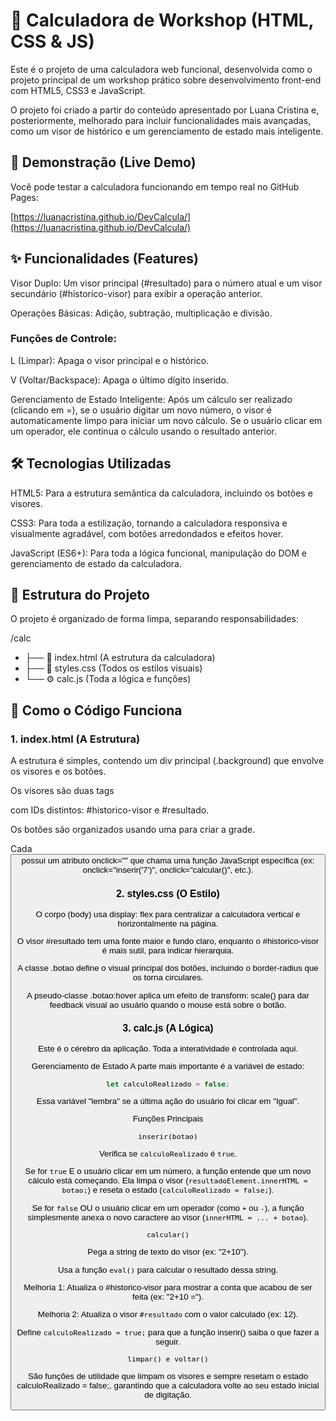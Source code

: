 # 🧮 Calculadora de Workshop (HTML, CSS & JS)
Este é o projeto de uma calculadora web funcional, desenvolvida como o projeto principal de um workshop prático sobre desenvolvimento front-end com HTML5, CSS3 e JavaScript.

O projeto foi criado a partir do conteúdo apresentado por Luana Cristina  e, posteriormente, melhorado para incluir funcionalidades mais avançadas, como um visor de histórico e um gerenciamento de estado mais inteligente.

## 🚀 Demonstração (Live Demo)
Você pode testar a calculadora funcionando em tempo real no GitHub Pages:

[https://luanacristina.github.io/DevCalcula/](https://luanacristina.github.io/DevCalcula/)

## ✨ Funcionalidades (Features)
Visor Duplo: Um visor principal (#resultado) para o número atual e um visor secundário (#historico-visor) para exibir a operação anterior.

Operações Básicas: Adição, subtração, multiplicação e divisão.

### Funções de Controle:

L (Limpar): Apaga o visor principal e o histórico.

V (Voltar/Backspace): Apaga o último dígito inserido.

Gerenciamento de Estado Inteligente: Após um cálculo ser realizado (clicando em =), se o usuário digitar um novo número, o visor é automaticamente limpo para iniciar um novo cálculo. Se o usuário clicar em um operador, ele continua o cálculo usando o resultado anterior.

## 🛠️ Tecnologias Utilizadas
HTML5: Para a estrutura semântica da calculadora, incluindo os botões e visores.

CSS3: Para toda a estilização, tornando a calculadora responsiva e visualmente agradável, com botões arredondados e efeitos hover.

JavaScript (ES6+): Para toda a lógica funcional, manipulação do DOM e gerenciamento de estado da calculadora.

## 📂 Estrutura do Projeto
O projeto é organizado de forma limpa, separando responsabilidades:

/calc
- ├── 📄 index.html   (A estrutura da calculadora)
- ├── 🎨 styles.css     (Todos os estilos visuais)
- └── ⚙️ calc.js       (Toda a lógica e funções)

## 🧠 Como o Código Funciona
### 1. index.html (A Estrutura)
A estrutura é simples, contendo um div principal (.background) que envolve os visores e os botões.

Os visores são duas tags <p> com IDs distintos: #historico-visor e #resultado.

Os botões são organizados usando uma <table> para criar a grade.

Cada <button> possui um atributo onclick="" que chama uma função JavaScript específica (ex: onclick="inserir('7')", onclick="calcular()", etc.).

### 2. styles.css (O Estilo)
O corpo (body) usa display: flex para centralizar a calculadora vertical e horizontalmente na página.

O visor #resultado tem uma fonte maior e fundo claro, enquanto o #historico-visor é mais sutil, para indicar hierarquia.

A classe .botao define o visual principal dos botões, incluindo o border-radius que os torna circulares. 

A pseudo-classe .botao:hover aplica um efeito de transform: scale() para dar feedback visual ao usuário quando o mouse está sobre o botão.

### 3. calc.js (A Lógica)
Este é o cérebro da aplicação. Toda a interatividade é controlada aqui.

Gerenciamento de Estado A parte mais importante é a variável de estado:


```JavaScript
let calculoRealizado = false;
```
Essa variável "lembra" se a última ação do usuário foi clicar em "Igual".

Funções Principais

`inserir(botao)`

Verifica se `calculoRealizado` é `true`.

Se for `true` E o usuário clicar em um número, a função entende que um novo cálculo está começando. Ela limpa o visor (`resultadoElement.innerHTML = botao;`) e reseta o estado (`calculoRealizado = false;`).

Se for `false` OU o usuário clicar em um operador (como `+` ou `-`), a função simplesmente anexa o novo caractere ao visor (`innerHTML = ... + botao`).

`calcular()`

Pega a string de texto do visor (ex: "2+10").

Usa a função `eval()` para calcular o resultado dessa string. 

Melhoria 1: Atualiza o #historico-visor para mostrar a conta que acabou de ser feita (ex: "2+10 =").

Melhoria 2: Atualiza o visor `#resultado` com o valor calculado (ex: 12).

Define `calculoRealizado = true;` para que a função inserir() saiba o que fazer a seguir.

`limpar() e voltar()`

São funções de utilidade que limpam os visores e sempre resetam o estado calculoRealizado = false;, garantindo que a calculadora volte ao seu estado inicial de digitação.
